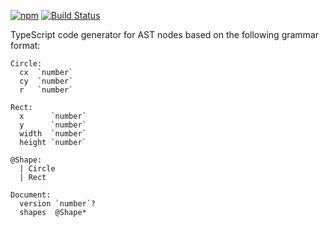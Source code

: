 [![npm](https://img.shields.io/npm/v/ast-generator.svg)](https://www.npmjs.com/package/ast-generator)
[![Build Status](https://github.com/nvie/ast-generator/workflows/test/badge.svg)](https://github.com/nvie/ast-generator/actions)

TypeScript code generator for AST nodes based on the following grammar format:

```
Circle:
  cx  `number`
  cy  `number`
  r   `number`

Rect:
  x      `number`
  y      `number`
  width  `number`
  height `number`

@Shape:
  | Circle
  | Rect

Document:
  version `number`?
  shapes  @Shape*
```
